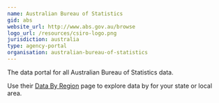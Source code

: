 ```yaml
---
name: Australian Bureau of Statistics
gid: abs
website_url: http://www.abs.gov.au/browse
logo_url: /resources/csiro-logo.png
jurisdiction: australia
type: agency-portal
organisation: australian-bureau-of-statistics
---
```


The data portal for all Australian Bureau of Statistics data.

Use their [Data By Region](http://stat.abs.gov.au/itt/r.jsp?databyregion) page to explore data by for your state or local area.